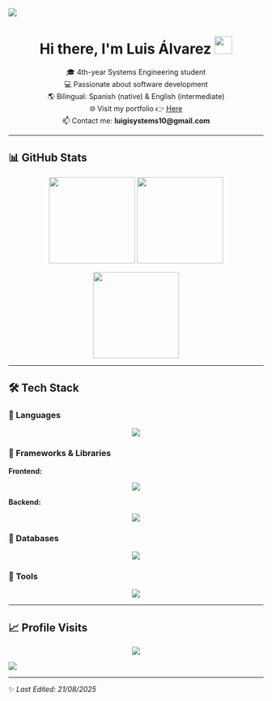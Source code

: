 <!-- Divider -->
<img src="https://user-images.githubusercontent.com/73097560/115834477-dbab4500-a447-11eb-908a-139a6edaec5c.gif">

<h1 align="center">Hi there, I'm Luis Álvarez <img src="https://media.giphy.com/media/hvRJCLFzcasrR4ia7z/giphy.gif" width="35"></h1>

<p align="center">
  🎓 4th-year Systems Engineering student <br>
  💻 Passionate about software development <br>
  🌎 Bilingual: Spanish (native) & English (intermediate) <br>
  🌐 Visit my portfolio 👉 <a href="https://luis-alvarezf10.github.io/portafolio-personal/">Here</a> <br>
  📫 Contact me: <strong>luigisystems10@gmail.com</strong>
</p>

---

## 📊 GitHub Stats
<p align="center">
  <img src="https://github-readme-stats.vercel.app/api?username=luis-alvarezf10&theme=dark&show_icons=true&count_private=true" height="170"/>
  <img src="https://github-readme-stats.vercel.app/api/top-langs/?username=luis-alvarezf10&theme=dark&layout=compact&langs_count=8" height="170"/>
</p>

<p align="center">
  <img src="https://github-readme-streak-stats.herokuapp.com/?user=luis-alvarezf10&theme=dark" height="170"/>
</p>

---

## 🛠️ Tech Stack

### 🔹 Languages
<p align="center">
  <img src="https://skillicons.dev/icons?i=cpp,cs,html,css,js,py" />
</p>

### 🔹 Frameworks & Libraries
**Frontend:**  
<p align="center"><img src="https://skillicons.dev/icons?i=bootstrap,materialui,tailwind,react,vite" /></p>

**Backend:**  
<p align="center"><img src="https://skillicons.dev/icons?i=dotnet,django,express,nodejs" /></p>

### 🔹 Databases
<p align="center"><img src="https://skillicons.dev/icons?i=sqlite,mysql,mongodb,firebase" /></p>

### 🔹 Tools
<p align="center"><img src="https://skillicons.dev/icons?i=windows,vscode,visualstudio,git,github,ps,ai" /></p>

---

## 📈 Profile Visits
<p align="center">
  <img src="https://visitcount.itsvg.in/api?id=luis-alvarezf10&icon=3&color=6"/>
</p>

<!-- Divider -->
<img src="https://user-images.githubusercontent.com/73097560/115834477-dbab4500-a447-11eb-908a-139a6edaec5c.gif">

---

✨ *Last Edited: 21/08/2025*
